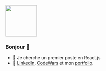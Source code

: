 <a href="URL_REDIRECT" target="blank"><img align="center" src="https://fr.legacy.reactjs.org/logo-og.png" height="100" /></a>

### Bonjour 👋
- 👯 Je cherche un premier poste en React.js
- :newspaper: [LinkedIn](https://www.linkedin.com/in/benoitdebuyer/), [CodeWars](https://www.codewars.com/users/debuyer) et mon [portfolio](talentsenaction.fr).


